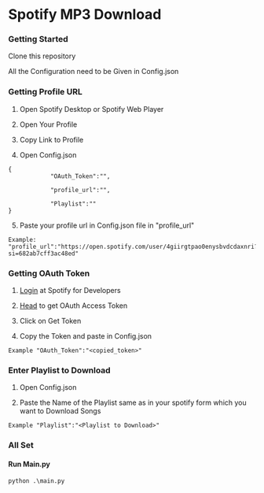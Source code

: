 # Spotify MP3  Download

### Getting Started

Clone this repository

All the Configuration need to be Given in Config.json

### Getting Profile URL

1. Open Spotify Desktop or Spotify Web Player

2. Open Your Profile

3. Copy Link to Profile

4. Open Config.json

```
{
            "OAuth_Token":"",

            "profile_url":"",

            "Playlist":""
}

```
5. Paste your profile url in Config.json file in "profile_url"

```
Example: "profile_url":"https://open.spotify.com/user/4giirgtpao0enysbvdcdaxnri?si=682ab7cff3ac48ed"
```

### Getting OAuth Token

1. [Login](https://developer.spotify.com/dashboard/) at Spotify for Developers

2. [Head](https://developer.spotify.com/console/get-current-user/) to get OAuth Access Token

3. Click on Get Token 

4. Copy the Token and paste in Config.json

```
Example "OAuth_Token":"<copied_token>"
```

### Enter Playlist to Download

1. Open Config.json

2. Paste the Name of the Playlist same as in your spotify form which you want to Download Songs 

```
Example "Playlist":"<Playlist to Download>"
```

### All Set

#### Run Main.py

```
python .\main.py

```
